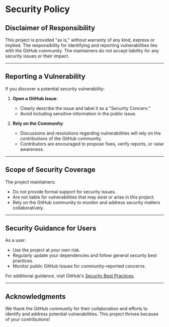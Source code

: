 # Security Policy

## Disclaimer of Responsibility

This project is provided "as is," without warranty of any kind, express or implied. The responsibility for identifying and reporting vulnerabilities lies with the GitHub community. The maintainers do not accept liability for any security issues or their impact.

---

## Reporting a Vulnerability

If you discover a potential security vulnerability:

1. **Open a GitHub Issue**:
   - Clearly describe the issue and label it as a "Security Concern."
   - Avoid including sensitive information in the public issue.

2. **Rely on the Community**:
   - Discussions and resolutions regarding vulnerabilities will rely on the contributions of the GitHub community.
   - Contributors are encouraged to propose fixes, verify reports, or raise awareness.

---

## Scope of Security Coverage

The project maintainers:
- Do not provide formal support for security issues.
- Are not liable for vulnerabilities that may exist or arise in this project.
- Rely on the GitHub community to monitor and address security matters collaboratively.

---

## Security Guidance for Users

As a user:
- Use the project at your own risk.
- Regularly update your dependencies and follow general security best practices.
- Monitor public GitHub Issues for community-reported concerns.

For additional guidance, visit GitHub's [Security Best Practices](https://docs.github.com/en/code-security).

---

## Acknowledgments

We thank the GitHub community for their collaboration and efforts to identify and address potential vulnerabilities. This project thrives because of your contributions!
